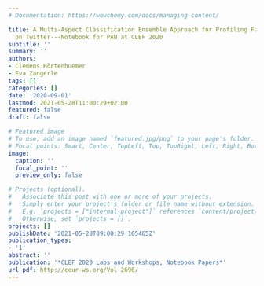 ```yaml
---
# Documentation: https://wowchemy.com/docs/managing-content/

title: A Multi-Aspect Classification Ensemble Approach for Profiling Fake News Spreaders
  on Twitter---Notebook for PAN at CLEF 2020
subtitle: ''
summary: ''
authors:
- Clemens Hörtenhuemer
- Eva Zangerle
tags: []
categories: []
date: '2020-09-01'
lastmod: 2021-05-28T11:00:29+02:00
featured: false
draft: false

# Featured image
# To use, add an image named `featured.jpg/png` to your page's folder.
# Focal points: Smart, Center, TopLeft, Top, TopRight, Left, Right, BottomLeft, Bottom, BottomRight.
image:
  caption: ''
  focal_point: ''
  preview_only: false

# Projects (optional).
#   Associate this post with one or more of your projects.
#   Simply enter your project's folder or file name without extension.
#   E.g. `projects = ["internal-project"]` references `content/project/deep-learning/index.md`.
#   Otherwise, set `projects = []`.
projects: []
publishDate: '2021-05-28T09:00:29.165465Z'
publication_types:
- '1'
abstract: ''
publication: '*CLEF 2020 Labs and Workshops, Notebook Papers*'
url_pdf: http://ceur-ws.org/Vol-2696/
---
```

